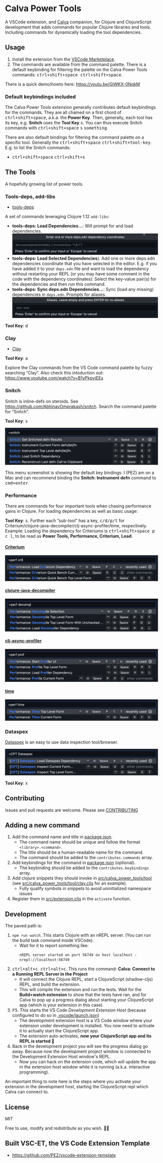# Calva Power Tools

A VSCode extension, and [Calva](https://calva.io) companion, for Clojure and ClojureScript development that adds commands for popular Clojure libraries and tools. Including commands for dynamically loading the tool dependencies.

## Usage

1. Install the extension from the [VSCode Marketplace](https://marketplace.visualstudio.com/items?itemName=BetterThanTomorrow.calva-power-tools).
1. The commands are available from the command palette. There is a default keybinding for filtering the palette on the Calva Power Tools commands: <kbd>ctrl+shift+space ctrl+shift+space</kbd>.

There is a quick demo/howto here: https://youtu.be/GiWKX-0NqkM

### Default keybindings included

The Calva Power Tools extension generally contributes default keybindings for the commands. They are all chained on a first chord of <kbd>ctrl+shift+space</kbd>, a.k.a. the **Power Key**. Then, generally, each tool has its key, e.g. **Snitch** uses the **Tool Key** <kbd>s</kbd>. You can thus execute Snitch commands with <kbd>ctrl+shift+space</kbd> <kbd>s</kbd> <kbd>something</kbd>.

There are also default bindings for filtering the command palette on a specific tool. Generally the <kbd>ctrl+shift+space</kbd> <kbd>ctrl+shift+tool-key</kbd>. E.g. to list the Snitch commands:

* <kbd>ctrl+shift+space</kbd> <kbd>ctrl+shift+s</kbd>

## The Tools

A hopefully growing list of power tools.

### Tools-deps, add-libs

* [tools-deps](https://clojure.org/guides/deps_and_cli)

A set of commands leveraging Clojure 1.12 `add-libs`:

* **tools-deps: Load Dependencies...**: Will prompt for and load dependencies.
   ![alt text](assets/howto/tools-deps-add-dependencies.png)
* **tools-deps: Load Selected Dependencies**): Add one or more deps.edn dependencies coordinate that you have selected in the editor. E.g. if you have added it to your `deps.edn` file and want to load the dependency without restarting your REPL (or you may have some comment in the code with the dependency coordinates): Select the key-value pair(s) for the dependencies and then run this command.
* **tools-deps: Sync deps.edn Dependencies...**: Sync (load any missing)
 dependencies in `deps.edn`. Prompts for aliases.
   ![alt text](assets/howto/tools-deps-sync-deps.png)

**Tool Key**: <kbd>d</kbd>

### Clay

* [Clay](https://scicloj.github.io/clay/)

**Tool Key**: <kbd>a</kbd>

Explore the Clay commands from the VS Code command palette by fuzzy searching “Clay”.
Also check this intoduction out: https://www.youtube.com/watch?v=B1yPkpyiEEs

### Snitch

Snitch is inline-defs on steroids. See https://github.com/AbhinavOmprakash/snitch. Search the command palette for “Snitch”.

**Tool Key**: <kbd>s</kbd>

![Snitch Power Tool Commands](assets/howto/snitch-menu.png)

This menu screenshot is showing the default key bindings. I (PEZ) am on a Mac and can recommend binding the **Snitch: Instrument defn** command to <kbd>cmd+enter</kbd>.


### Performance

There are commands for four important tools when chasing performance gains in Clojure. For loading dependencies as well as basic usage:

**Tool Key**: <kbd>s</kbd>. Further each “sub-tool” has a key, <kbd>c/d/p/t</kbd> for Criterium/clojure-java-decompiler/clj-async-profiler/time, respectively. Example: Loading the dependency for Criteriums is <kbd>ctrl+shift+space p c l</kbd>, to be read as **Power Tools, Performance, Criterium, Load**.

#### [Criterium](https://github.com/hugoduncan/criterium)

![Command Palette search: Criterium Commands](assets/howto/criterium-menu.png)

#### [clojure-java-decompiler](https://github.com/clojure-goes-fast/clj-java-decompiler)

![Command Palette search: Decompiler Commands](assets/howto/decompiler-menu.png)

#### [clj-async-profiler](https://clojure-goes-fast.com/kb/profiling/clj-async-profiler/)

![Command Palette search: Profiler Commands](assets/howto/profiler-menu.png)

#### [time](https://clojuredocs.org/clojure.core/time)

![Command Palette search: time Commands](assets/howto/time-menu.png)

### Dataspex

[Dataspex](https://github.com/cjohansen/dataspex) is an easy to use data inspection tool/browser.

![Command Palette search: Dataspex Commands](assets/howto/dataspex-menu.png)

**Tool Key**: <kbd>x</kbd>

## Contributing

Issues and pull requests are welcome. Please see [CONTRIBUTING](CONTRIBUTING.md)

## Adding a new command

1. Add the command name and title in [package.json](package.json).
   * The command name should be unique and follow the format `<library>.<command>`.
   * The title should be a human-readable name for the command.
   * The command should be added to the `contributes.commands` array.
2. Add keybindings for the command in [package.json](package.json) (optional).
   * The keybinding should be added to the `contributes.keybindings` array.
3. Add clojure snippets they should invoke in [src/calva_power_tools/tool](src/calva_power_tools/tool) (see [src/calva_power_tools/tool/clay.cljs](src/calva_power_tools/tool/clay.cljs) for an example).
   * Fully qualify symbols in snippets to avoid uninitialized namespace issues
4. Register them in [src/extension.cljs](src/extension.cljs) in the `activate` function.

## Development

The paved path is:

1. `npm run watch`. This starts Clojure with an nREPL server. (You can run the build task command inside VSCode).
   * Wait for it to report something like:
     ```
     nREPL server started on port 56749 on host localhost - nrepl://localhost:56749
     ```
1. <kbd>ctrl+alt+c ctrl+alt+c</kbd>. This runs the command: **Calva: Connect to a Running REPL Server in the Project**
   * It will connect the Clojure REPL, start a ClojureScript (shadow-cljs) REPL, and build the extension.
   * This will compile the extension and run the tests. Wait for the **Build+watch extension** to show that the tests have ran, and for Calva to pop up a progress dialog about starting your ClojureScript app (which is your extension in this case).
1. <kbd>F5</kbd>. This starts the VS Code _Development Extension Host_ (because configured to do so in [.vscode/launch.json](.vscode/launch.json))
   * The development extension host is a VS Code window where your extension under development is installed. You now need to activate it to actually start the ClojureScript app.
   * The extension auto-activates, **now your ClojureScript app and its REPL is started 🎉**
1. Back in the development project you will see the progress dialog go away. Because now the development project window is connected to the Development Extension Host window's REPL.
      * Now you can hack on the extension code, which will update the app in the extension host window while it is running (a.k.a. interactive programming).

An important thing to note here is the steps where you activate your extension in the development host, starting the ClojureScript repl which Calva can connect to.

## License

MIT

Free to use, modify and redistribute as you wish. 🍻🗽

## Built VSC-ET, the VS Code Extension Template

* https://github.com/PEZ/vscode-extension-template